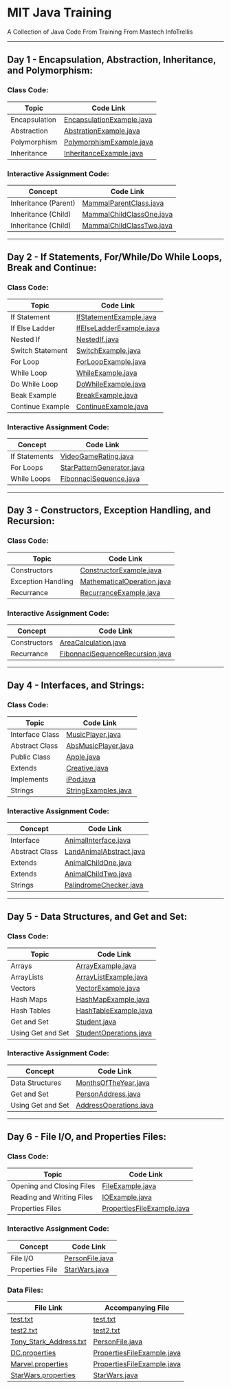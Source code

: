 # **MIT Java Training**

A Collection of Java Code From Training From Mastech InfoTrellis

-----

## Day 1 - Encapsulation, Abstraction, Inheritance, and Polymorphism:

### Class Code:

| Topic         | Code Link                                                                         |
|---------------|-----------------------------------------------------------------------------------|
| Encapsulation | [EncapsulationExample.java](src/com/mit/trainingDayOne/EncapsulationExample.java) |
| Abstraction   | [AbstrationExample.java](src/com/mit/trainingDayOne/AbstractionExample.java)      |
| Polymorphism  | [PolymorphismExample.java](src/com/mit/trainingDayOne/PolymorphismExample.java)   |
| Inheritance   | [InheritanceExample.java](src/com/mit/trainingDayOne/InheritanceExample.java)     |

### Interactive Assignment Code:

| Concept              | Code Link                                                                       |
|----------------------|---------------------------------------------------------------------------------|
| Inheritance (Parent) | [MammalParentClass.java](src/com/mit/trainingDayOne/MammalParentClass.java)     |
| Inheritance (Child)  | [MammalChildClassOne.java](src/com/mit/trainingDayOne/MammalChildClassOne.java) |
| Inheritance (Child)  | [MammalChildClassTwo.java](src/com/mit/trainingDayOne/MammalChildClassTwo.java) |

-----

## Day 2 - If Statements, For/While/Do While Loops, Break and Continue:

### Class Code:

| Topic            | Code Link                                                                       |
|------------------|---------------------------------------------------------------------------------|
| If Statement     | [IfStatementExample.java](src/com/mit/trainingDayTwo/IfStatementExample.java)   |
| If Else Ladder   | [IfElseLadderExample.java](src/com/mit/trainingDayTwo/IfElseLadderExample.java) |
| Nested If        | [NestedIf.java](src/com/mit/trainingDayTwo/NestedIf.java)                       |
| Switch Statement | [SwitchExample.java](src/com/mit/trainingDayTwo/SwitchExample.java)             |
| For Loop         | [ForLoopExample.java](src/com/mit/trainingDayTwo/ForLoopExample.java)           |
| While Loop       | [WhileExample.java](src/com/mit/trainingDayTwo/WhileExample.java)               |
| Do While Loop    | [DoWhileExample.java](src/com/mit/trainingDayTwo/DoWhileExample.java)           |
| Beak Example     | [BreakExample.java](src/com/mit/trainingDayTwo/BreakExample.java)               |
| Continue Example | [ContinueExample.java](src/com/mit/trainingDayTwo/ContinueExample.java)         |

### Interactive Assignment Code:

| Concept       | Code Link                                                                         |
|---------------|-----------------------------------------------------------------------------------|
| If Statements | [VideoGameRating.java](src/com/mit/trainingDayTwo/VideoGameRating.java)           |
| For Loops     | [StarPatternGenerator.java](src/com/mit/trainingDayTwo/StarPatternGenerator.java) |
| While Loops   | [FibonnaciSequence.java](src/com/mit/trainingDayTwo/FibonnaciSequence.java)       |

-----

## Day 3 - Constructors, Exception Handling, and Recursion:

### Class Code:

| Topic              | Code Link                                                                             |
|--------------------|---------------------------------------------------------------------------------------|
| Constructors       | [ConstructorExample.java](src/com/mit/trainingDayThree/ConstructorExample.java)       |
| Exception Handling | [MathematicalOperation.java](src/com/mit/trainingDayThree/MathematicalOperation.java) |
| Recurrance         | [RecurranceExample.java](src/com/mit/trainingDayThree/RecurranceExample.java)         |

### Interactive Assignment Code:

| Concept      | Code Link                                                                                       |
|--------------|-------------------------------------------------------------------------------------------------|
| Constructors | [AreaCalculation.java](src/com/mit/trainingDayThree/AreaCalculation.java)                       |
| Recurrance   | [FibonnaciSequenceRecursion.java](src/com/mit/trainingDayThree/FibonnaciSequenceRecursion.java) |

-----

## Day 4 - Interfaces, and Strings:

### Class Code:

| Topic           | Code Link                                                              |
|-----------------|------------------------------------------------------------------------|
| Interface Class | [MusicPlayer.java](src/com/mit/trainingDayFour/MusicPlayer.java)       |
| Abstract Class  | [AbsMusicPlayer.java](src/com/mit/trainingDayFour/AbsMusicPlayer.java) |                  
| Public Class    | [Apple.java](src/com/mit/trainingDayFour/Apple.java)                   |                  
| Extends         | [Creative.java](src/com/mit/trainingDayFour/Creative.java)             |                  
| Implements      | [iPod.java](src/com/mit/trainingDayFour/iPod.java)                     |                  
| Strings         | [StringExamples.java](src/com/mit/trainingDayFour/StringExamples.java) |

### Interactive Assignment Code:

| Concept        | Code Link                                                                      |
|----------------|--------------------------------------------------------------------------------|
| Interface      | [AnimalInterface.java](src/com/mit/trainingDayFour/AnimalInterface.java)       |        
| Abstract Class | [LandAnimalAbstract.java](src/com/mit/trainingDayFour/LandAnimalAbstract.java) |
| Extends        | [AnimalChildOne.java](src/com/mit/trainingDayFour/AnimalChildOne.java)         |         
| Extends        | [AnimalChildTwo.java](src/com/mit/trainingDayFour/AnimalChildTwo.java)         |         
| Strings        | [PalindromeChecker.java](src/com/mit/trainingDayFour/PalindromeChecker.java)   |

-----

## Day 5 - Data Structures, and Get and Set:

### Class Code:

| Topic             | Code Link                                                                    |
|-------------------|------------------------------------------------------------------------------|
| Arrays            | [ArrayExample.java](src/com/mit/trainingDayFive/ArrayExample.java)           |
| ArrayLists        | [ArrayListExample.java](src/com/mit/trainingDayFive/ArrayListExample.java)   |
| Vectors           | [VectorExample.java](src/com/mit/trainingDayFive/VectorExample.java)         |
| Hash Maps         | [HashMapExample.java](src/com/mit/trainingDayFive/HashMapExample.java)       |
| Hash Tables       | [HashTableExample.java](src/com/mit/trainingDayFive/HashTableExample.java)   |
| Get and Set       | [Student.java](src/com/mit/trainingDayFive/Student.java)                     |
| Using Get and Set | [StudentOperations.java](src/com/mit/trainingDayFive/StudentOperations.java) |

### Interactive Assignment Code:

| Concept           | Code Link                                                                    |
|-------------------|------------------------------------------------------------------------------|
| Data Structures   | [MonthsOfTheYear.java](src/com/mit/trainingDayFive/MonthsOfTheYear.java)     |
| Get and Set       | [PersonAddress.java](src/com/mit/trainingDayFive/PersonAddress.java)         |
| Using Get and Set | [AddressOperations.java](src/com/mit/trainingDayFive/AddressOperations.java) |

-----

## Day 6 - File I/O, and Properties Files:

### Class Code:

| Topic                     | Code Link                                                                           |
|---------------------------|-------------------------------------------------------------------------------------|
| Opening and Closing Files | [FileExample.java](src/com/mit/trainingDaySix/FileExample.java)                     |
| Reading and Writing Files | [IOExample.java](src/com/mit/trainingDaySix/IOExample.java)                         |
| Properties Files          | [PropertiesFileExample.java](src/com/mit/trainingDaySix/PropertiesFileExample.java) |

### Interactive Assignment Code:

| Concept         | Code Link                                                     |
|-----------------|---------------------------------------------------------------|
| File I/O        | [PersonFile.java](src/com/mit/trainingDaySix/PersonFile.java) |
| Properties File | [StarWars.java](src/com/mit/trainingDaySix/StarWars.java)     |

### Data Files:

| File Link                                                                   | Accompanying File                                                                   |
|-----------------------------------------------------------------------------|-------------------------------------------------------------------------------------|
| [test.txt](src/com/mit/trainingDaySix/test.txt)                             | [test.txt](src/com/mit/trainingDaySix/test.txt)                                     |
| [test2.txt](src/com/mit/trainingDaySix/test2.txt)                           | [test2.txt](src/com/mit/trainingDaySix/test2.txt)                                   |
| [Tony_Stark_Address.txt](src/com/mit/trainingDaySix/Tony_Stark_Address.txt) | [PersonFile.java](src/com/mit/trainingDaySix/PersonFile.java)                       |
| [DC.properties](src/com/mit/trainingDaySix/DC.properties)                   | [PropertiesFileExample.java](src/com/mit/trainingDaySix/PropertiesFileExample.java) |
| [Marvel.properties](src/com/mit/trainingDaySix/Marvel.properties)           | [PropertiesFileExample.java](src/com/mit/trainingDaySix/PropertiesFileExample.java) |
|[StarWars.properties](src/com/mit/trainingDaySix/StarWars.properties)       | [StarWars.java](src/com/mit/trainingDaySix/StarWars.java)                           |